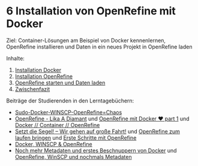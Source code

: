# 6 Installation von OpenRefine mit Docker

Ziel: Container-Lösungen am Beispiel von Docker kennenlernen, OpenRefine installieren und Daten in ein neues Projekt in OpenRefine laden

Inhalte:

1. [Installation Docker](https://felixlohmeier.gitbooks.io/seminar-wir-bauen-uns-einen-bibliothekskatalog/content/06_1_installation_docker.html)
2. [Installation OpenRefine](https://felixlohmeier.gitbooks.io/seminar-wir-bauen-uns-einen-bibliothekskatalog/content/06_2_installation_openrefine.html)
3. [OpenRefine starten und Daten laden](https://felixlohmeier.gitbooks.io/seminar-wir-bauen-uns-einen-bibliothekskatalog/content/06_3_openrefine_starten_und_daten_laden.html)
4. [Zwischenfazit](https://felixlohmeier.gitbooks.io/seminar-wir-bauen-uns-einen-bibliothekskatalog/content/06_4_zwischenfazit.html)

Beiträge der Studierenden in den Lerntagebüchern:

* [Sudo-Docker-WINSCP-OpenRefine=Chaos](https://dennislerntnichtaus.wordpress.com/)
* [OpenRefine - Lika A Diamant](https://xyopendiscovery.wordpress.com/2016/10/29/%e2%99%a5-openrefine-like-a-diamant/) und [OpenRefine mit Docker ♥ part 1](https://xyopendiscovery.wordpress.com/2016/11/05/open%e2%97%8arefine-mit-docker-%e2%99%a5-part-1/) und [Docker // Container // OpenRefine](https://xyopendiscovery.wordpress.com/2016/11/05/docker-container-openrefine/)
* [Setzt die Segel! – Wir gehen auf große Fahrt!](https://lenaentdeckt.wordpress.com/2016/11/05/setzt-die-segel-wir-gehen-auf-grosse-fahrt/) und [OpenRefine zum laufen bringen](https://lenaentdeckt.wordpress.com/2016/11/05/openrefine-zum-laufen-bringen/) und [Erste Schritte mit OpenRefine](https://lenaentdeckt.wordpress.com/2016/11/05/erste-schritte-mit-openrefine/)
* [Docker, WINSCP & OpenRefine](https://juliabaut.wordpress.com/2016/11/13/docker-winscp-openrefine/)
* [Noch mehr Metadaten und erstes Beschnuppern von Docker](http://disco.blacky-smith.de/?p=33) und [OpenRefine, WinSCP und nochmals Metadaten](http://disco.blacky-smith.de/?p=31)
